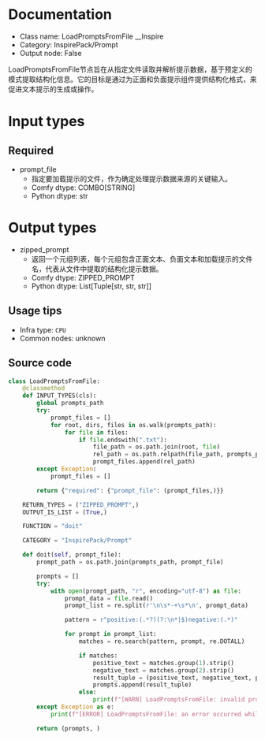 
# Documentation
- Class name: LoadPromptsFromFile __Inspire
- Category: InspirePack/Prompt
- Output node: False

LoadPromptsFromFile节点旨在从指定文件读取并解析提示数据，基于预定义的模式提取结构化信息。它的目标是通过为正面和负面提示组件提供结构化格式，来促进文本提示的生成或操作。

# Input types
## Required
- prompt_file
    - 指定要加载提示的文件，作为确定处理提示数据来源的关键输入。
    - Comfy dtype: COMBO[STRING]
    - Python dtype: str

# Output types
- zipped_prompt
    - 返回一个元组列表，每个元组包含正面文本、负面文本和加载提示的文件名，代表从文件中提取的结构化提示数据。
    - Comfy dtype: ZIPPED_PROMPT
    - Python dtype: List[Tuple[str, str, str]]


## Usage tips
- Infra type: `CPU`
- Common nodes: unknown


## Source code
```python
class LoadPromptsFromFile:
    @classmethod
    def INPUT_TYPES(cls):
        global prompts_path
        try:
            prompt_files = []
            for root, dirs, files in os.walk(prompts_path):
                for file in files:
                    if file.endswith(".txt"):
                        file_path = os.path.join(root, file)
                        rel_path = os.path.relpath(file_path, prompts_path)
                        prompt_files.append(rel_path)
        except Exception:
            prompt_files = []

        return {"required": {"prompt_file": (prompt_files,)}}

    RETURN_TYPES = ("ZIPPED_PROMPT",)
    OUTPUT_IS_LIST = (True,)

    FUNCTION = "doit"

    CATEGORY = "InspirePack/Prompt"

    def doit(self, prompt_file):
        prompt_path = os.path.join(prompts_path, prompt_file)

        prompts = []
        try:
            with open(prompt_path, "r", encoding="utf-8") as file:
                prompt_data = file.read()
                prompt_list = re.split(r'\n\s*-+\s*\n', prompt_data)

                pattern = r"positive:(.*?)(?:\n*|$)negative:(.*)"

                for prompt in prompt_list:
                    matches = re.search(pattern, prompt, re.DOTALL)

                    if matches:
                        positive_text = matches.group(1).strip()
                        negative_text = matches.group(2).strip()
                        result_tuple = (positive_text, negative_text, prompt_file)
                        prompts.append(result_tuple)
                    else:
                        print(f"[WARN] LoadPromptsFromFile: invalid prompt format in '{prompt_file}'")
        except Exception as e:
            print(f"[ERROR] LoadPromptsFromFile: an error occurred while processing '{prompt_file}': {str(e)}")

        return (prompts, )

```
